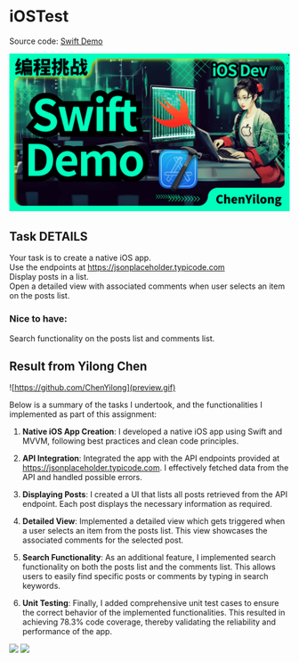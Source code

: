# iOSTest
Source code: [Swift Demo]( https://github.com/ChenYilong/iOSInterviewQuestions/blob/master/Swift/MVVMDemo "") 

<p align="center"><a href="https://github.com/ChenYilong/iOSInterviewQuestions/tree/master/Swift/MVVMDemo"><img src="banner.png"></a></p>


## Task DETAILS  

Your task is to create a native iOS app.  
Use the endpoints at https://jsonplaceholder.typicode.com  
Display posts in a list.  
Open a detailed view with associated comments when user selects an item on the posts list.  

### Nice to have:  

Search functionality on the posts list and comments list.  


## Result from Yilong Chen 

![https://github.com/ChenYilong](preview.gif)

 Below is a summary of the tasks I undertook, and the functionalities I implemented as part of this assignment:

1. **Native iOS App Creation**: I developed a native iOS app using Swift and MVVM, following best practices and clean code principles.

2. **API Integration**: Integrated the app with the API endpoints provided at https://jsonplaceholder.typicode.com. I effectively fetched data from the API and handled possible errors.

3. **Displaying Posts**: I created a UI that lists all posts retrieved from the API endpoint. Each post displays the necessary information as required.

4. **Detailed View**: Implemented a detailed view which gets triggered when a user selects an item from the posts list. This view showcases the associated comments for the selected post.

5. **Search Functionality**: As an additional feature, I implemented search functionality on both the posts list and the comments list. This allows users to easily find specific posts or comments by typing in search keywords.

6. **Unit Testing**: Finally, I added comprehensive unit test cases to ensure the correct behavior of the implemented functionalities. This resulted in achieving 78.3% code coverage, thereby validating the reliability and performance of the app.

![](https://tva1.sinaimg.cn/large/008vOhrAgy1hgduaf64xrj30hw0pamyj.jpg)
![](https://tva1.sinaimg.cn/large/008vOhrAgy1hgem05jw55j31hc0u047b.jpg)